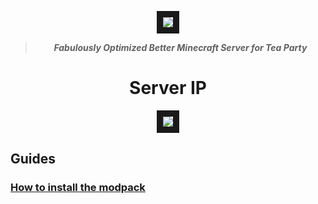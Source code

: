<p align="center">
  <img src="https://github.com/user-attachments/assets/c722cec6-3cea-438e-ab46-4d9b8a744d70" width="auto" height="auto" border="10"/>
  
</p>
<div align="center">
<b><blockquote> <i>Fabulously Optimized Better Minecraft Server for Tea Party</i></blockquote></b>
</div>

<div align="center">
  <h1>Server IP</h1>
  <img src="https://github.com/user-attachments/assets/85769d07-7b76-424c-9f54-bf1edcfe9f4a" width="auto" height="auto" border="10"/>
</div>

## Guides
### [How to install the modpack](https://github.com/AkaMairu/Tea-Party-Minecraft-Modpack/blob/main/install.md)  

